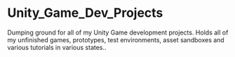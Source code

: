 # Unity_Game_Dev_Projects
 Dumping ground for all of my Unity Game development projects. Holds all of my unfinished games, prototypes, test environments, asset sandboxes and various tutorials in various states..
